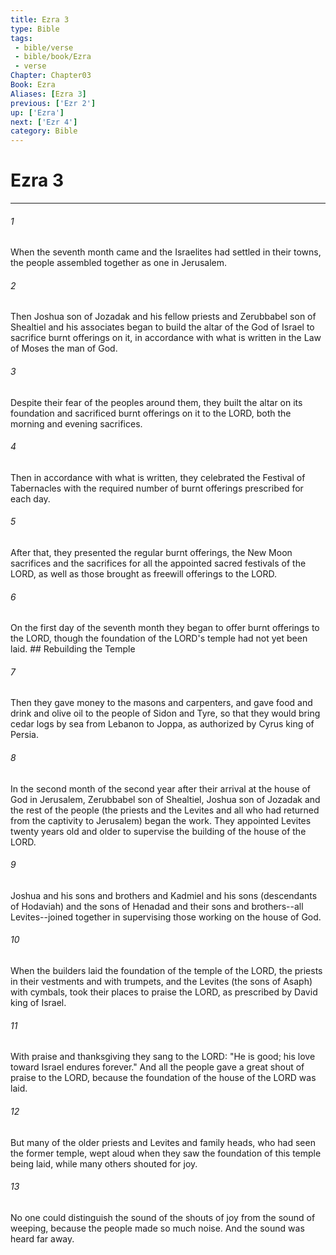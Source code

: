 ```yaml
---
title: Ezra 3
type: Bible
tags:
 - bible/verse
 - bible/book/Ezra
 - verse
Chapter: Chapter03
Book: Ezra
Aliases: [Ezra 3]
previous: ['Ezr 2']
up: ['Ezra']
next: ['Ezr 4']
category: Bible
---
```

# Ezra 3

***


###### 1 
When the seventh month came and the Israelites had settled in their towns, the people assembled together as one in Jerusalem. 

###### 2 
Then Joshua son of Jozadak and his fellow priests and Zerubbabel son of Shealtiel and his associates began to build the altar of the God of Israel to sacrifice burnt offerings on it, in accordance with what is written in the Law of Moses the man of God. 

###### 3 
Despite their fear of the peoples around them, they built the altar on its foundation and sacrificed burnt offerings on it to the LORD, both the morning and evening sacrifices. 

###### 4 
Then in accordance with what is written, they celebrated the Festival of Tabernacles with the required number of burnt offerings prescribed for each day. 

###### 5 
After that, they presented the regular burnt offerings, the New Moon sacrifices and the sacrifices for all the appointed sacred festivals of the LORD, as well as those brought as freewill offerings to the LORD. 

###### 6 
On the first day of the seventh month they began to offer burnt offerings to the LORD, though the foundation of the LORD's temple had not yet been laid. ## Rebuilding the Temple 

###### 7 
Then they gave money to the masons and carpenters, and gave food and drink and olive oil to the people of Sidon and Tyre, so that they would bring cedar logs by sea from Lebanon to Joppa, as authorized by Cyrus king of Persia. 

###### 8 
In the second month of the second year after their arrival at the house of God in Jerusalem, Zerubbabel son of Shealtiel, Joshua son of Jozadak and the rest of the people (the priests and the Levites and all who had returned from the captivity to Jerusalem) began the work. They appointed Levites twenty years old and older to supervise the building of the house of the LORD. 

###### 9 
Joshua and his sons and brothers and Kadmiel and his sons (descendants of Hodaviah) and the sons of Henadad and their sons and brothers--all Levites--joined together in supervising those working on the house of God. 

###### 10 
When the builders laid the foundation of the temple of the LORD, the priests in their vestments and with trumpets, and the Levites (the sons of Asaph) with cymbals, took their places to praise the LORD, as prescribed by David king of Israel. 

###### 11 
With praise and thanksgiving they sang to the LORD: "He is good; his love toward Israel endures forever." And all the people gave a great shout of praise to the LORD, because the foundation of the house of the LORD was laid. 

###### 12 
But many of the older priests and Levites and family heads, who had seen the former temple, wept aloud when they saw the foundation of this temple being laid, while many others shouted for joy. 

###### 13 
No one could distinguish the sound of the shouts of joy from the sound of weeping, because the people made so much noise. And the sound was heard far away. 
